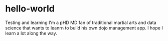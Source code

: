 # hello-world
Testing and learning
I'm a pHD MD fan of traditional martial arts and data science that wants to leanrn to build his own dojo management app. 
I hope I learn a lot along the way. 
